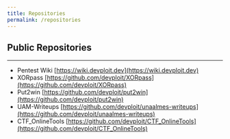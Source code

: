 ```yaml
---
title: Repositories
permalink: /repositories
---
```


## Public Repositories

* * *

*   Pentest Wiki [https://wiki.devploit.dev](https://wiki.devploit.dev)
*   XORpass [https://github.com/devploit/XORpass](https://github.com/devploit/XORpass)
*   Put2win [https://github.com/devploit/put2win](https://github.com/devploit/put2win)
*   UAM-Writeups [https://github.com/devploit/unaalmes-writeups](https://github.com/devploit/unaalmes-writeups)
*   CTF_OnlineTools [https://github.com/devploit/CTF_OnlineTools](https://github.com/devploit/CTF_OnlineTools)
